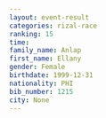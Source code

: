 ```yaml
---
layout: event-result 
categories: rizal-race 
ranking: 15
time: 
family_name: Anlap
first_name: Ellany
gender: Female
birthdate: 1999-12-31
nationality: PHI
bib_number: 1215
city: None
---
```

